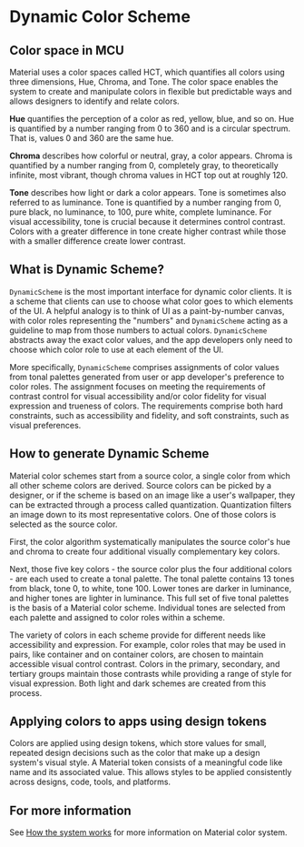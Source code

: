 # Dynamic Color Scheme

## Color space in MCU

Material uses a color spaces called HCT, which quantifies all colors using three
dimensions, Hue, Chroma, and Tone. The color space enables the system to create
and manipulate colors in flexible but predictable ways and allows designers to
identify and relate colors.

**Hue** quantifies the perception of a color as red, yellow, blue, and so on.
Hue is quantified by a number ranging from 0 to 360 and is a circular spectrum.
That is, values 0 and 360 are the same hue.

**Chroma** describes how colorful or neutral, gray, a color appears. Chroma is
quantified by a number ranging from 0, completely gray, to theoretically
infinite, most vibrant, though chroma values in HCT top out at roughly 120.

**Tone** describes how light or dark a color appears. Tone is sometimes also
referred to as luminance. Tone is quantified by a number ranging from 0, pure
black, no luminance, to 100, pure white, complete luminance. For visual
accessibility, tone is crucial because it determines control contrast. Colors
with a greater difference in tone create higher contrast while those with a
smaller difference create lower contrast.

## What is Dynamic Scheme?

`DynamicScheme` is the most important interface for dynamic color clients. It is
a scheme that clients can use to choose what color goes to which elements of the
UI. A helpful analogy is to think of UI as a paint-by-number canvas, with color
roles representing the "numbers" and `DynamicScheme` acting as a guideline to
map from those numbers to actual colors. `DynamicScheme` abstracts away the
exact color values, and the app developers only need to choose which color role
to use at each element of the UI.

More specifically, `DynamicScheme` comprises assignments of color values from
tonal palettes generated from user or app developer's preference to color roles.
The assignment focuses on meeting the requirements of contrast control for
visual accessibility and/or color fidelity for visual expression and trueness of
colors. The requirements comprise both hard constraints, such as accessibility
and fidelity, and soft constraints, such as visual preferences.

## How to generate Dynamic Scheme

Material color schemes start from a source color, a single color from which all
other scheme colors are derived. Source colors can be picked by a designer, or
if the scheme is based on an image like a user's wallpaper, they can be
extracted through a process called quantization. Quantization filters an image
down to its most representative colors. One of those colors is selected as the
source color.

First, the color algorithm systematically manipulates the source color's hue and
chroma to create four additional visually complementary key colors.

Next, those five key colors - the source color plus the four additional colors -
are each used to create a tonal palette. The tonal palette contains 13 tones
from black, tone 0, to white, tone 100. Lower tones are darker in luminance, and
higher tones are lighter in luminance. This full set of five tonal palettes is
the basis of a Material color scheme. Individual tones are selected from each
palette and assigned to color roles within a scheme.

The variety of colors in each scheme provide for different needs like
accessibility and expression. For example, color roles that may be used in
pairs, like container and on container colors, are chosen to maintain accessible
visual control contrast. Colors in the primary, secondary, and tertiary groups
maintain those contrasts while providing a range of style for visual expression.
Both light and dark schemes are created from this process.

## Applying colors to apps using design tokens

Colors are applied using design tokens, which store values for small, repeated
design decisions such as the color that make up a design system's visual style.
A Material token consists of a meaningful code like name and its associated
value. This allows styles to be applied consistently across designs, code,
tools, and platforms.

## For more information

See
[How the system works](https://m3.material.io/styles/color/system/how-the-system-works)
for more information on Material color system.
